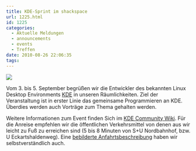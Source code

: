 ```yaml
---
title: KDE-Sprint im shackspace
url: 1225.html
id: 1225
categories:
  - Aktuelle Meldungen
  - announcements
  - events
  - Treffen
date: 2010-08-26 22:06:35
tags:
---
```


[![](https://blog.shackspace.de/wp-content/uploads/2010/08/Software_labels.jpg)](https://blog.shackspace.de/wp-content/uploads/2010/08/Software_labels.jpg)

Vom 3\. bis 5\. September begrüßen wir die Entwickler des bekannten Linux Desktop Environments [KDE](http://kde.org/) in unseren Räumlichkeiten.
Ziel der Veranstaltung ist in erster Linie das gemeinsame Programmieren an KDE. Überdies werden auch Vorträge zum Thema gehalten werden.

Weitere Informationen zum Event finden Sich im [KDE Community Wiki](http://community.kde.org/Meetings/September_BW_Sprint).
Für die Anreise empfehlen wir die öffentlichen Verkehrsmittel von denen aus wir leicht zu Fuß zu erreichen sind (5 bis 8 Minuten von S+U Nordbahnhof, bzw. U Eckartshaldenweg).
Eine [bebilderte Anfahrtsbeschreibung](https://blog.shackspace.de/?page_id=713) haben wir selbstverständlich auch.